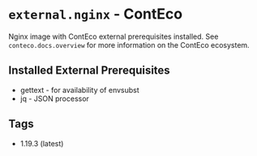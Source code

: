 # `external.nginx` - ContEco

Nginx image with ContEco external prerequisites installed.
See `conteco.docs.overview` for more information on the ContEco ecosystem.

## Installed External Prerequisites

* gettext - for availability of envsubst
* jq - JSON processor

## Tags

* 1.19.3 (latest)
